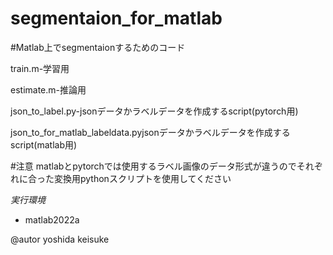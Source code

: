 # segmentaion_for_matlab

#Matlab上でsegmentaionするためのコード　

train.m-学習用

estimate.m-推論用

json_to_label.py-jsonデータかラベルデータを作成するscript(pytorch用)

json_to_for_matlab_labeldata.pyjsonデータかラベルデータを作成するscript(matlab用)

#注意
matlabとpytorchでは使用するラベル画像のデータ形式が違うのでそれぞれに合った変換用pythonスクリプトを使用してください

*実行環境*

* matlab2022a


@autor yoshida keisuke
